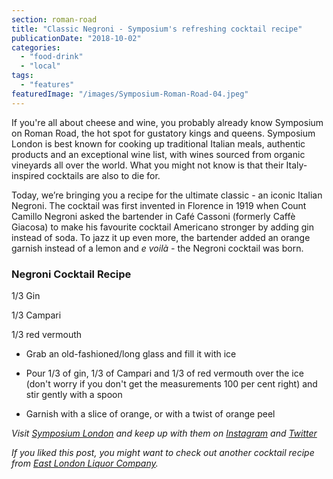 ```yaml
---
section: roman-road
title: "Classic Negroni - Symposium's refreshing cocktail recipe"
publicationDate: "2018-10-02"
categories: 
  - "food-drink"
  - "local"
tags: 
  - "features"
featuredImage: "/images/Symposium-Roman-Road-04.jpeg"
---
```


If you're all about cheese and wine, you probably already know Symposium on Roman Road, the hot spot for gustatory kings and queens. Symposium London is best known for cooking up traditional Italian meals, authentic products and an exceptional wine list, with wines sourced from organic vineyards all over the world. What you might not know is that their Italy-inspired cocktails are also to die for.

Today, we’re bringing you a recipe for the ultimate classic - an iconic Italian Negroni. The cocktail was first invented in Florence in 1919 when Count Camillo Negroni asked the bartender in Café Cassoni (formerly Caffè Giacosa) to make his favourite cocktail Americano stronger by adding gin instead of soda. To jazz it up even more, the bartender added an orange garnish instead of a lemon and _e voilà -_ the Negroni cocktail was born.

### Negroni Cocktail Recipe

1/3 Gin

1/3 Campari

1/3 red vermouth

- Grab an old-fashioned/long glass and fill it with ice

- Pour 1/3 of gin, 1/3 of Campari and 1/3 of red vermouth over the ice (don't worry if you don't get the measurements 100 per cent right) and stir gently with a spoon

- Garnish with a slice of orange, or with a twist of orange peel

_Visit [Symposium London](https://www.symposiumlondon.co.uk/) and keep up with them on [Instagram](https://www.instagram.com/symposiumlondon/) and [Twitter](https://twitter.com/SymposiumLDN)_

_If you liked this post, you might want to check out another cocktail recipe from [East London Liquor Company](https://romanroadlondon.com/nothing-toulouse-cocktail-recipe-east-london-liquor-company/)._
